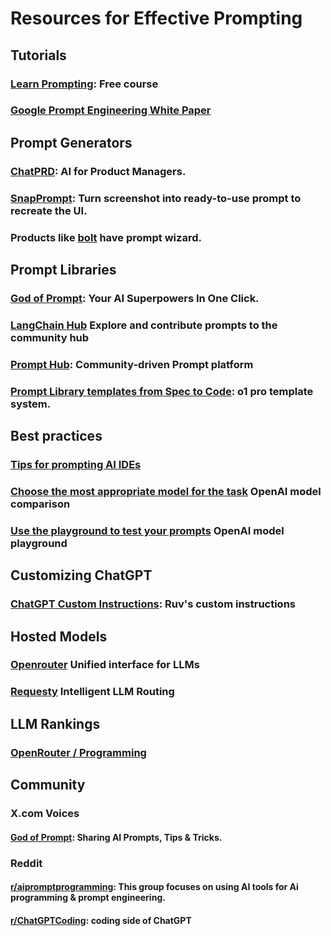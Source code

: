# Resources for Effective Prompting  

## Tutorials
### [Learn Prompting](https://learnprompting.org): Free course
### [Google Prompt Engineering White Paper](https://drive.google.com/file/d/1AbaBYbEa_EbPelsT40-vj64L-2IwUJHy/view)

## Prompt Generators

### [ChatPRD](https://chatgpt.com/g/g-G5diVh12v-chatprd-ai-for-product-managers): AI for Product Managers.
### [SnapPrompt](https://chatgpt.com/g/g-674c835b12b48191bc59fd0f3953d345-snapprompt): Turn screenshot into ready-to-use prompt to recreate the UI.
### Products like [bolt](https://bolt.new) have prompt wizard.

## Prompt Libraries

### [God of Prompt](https://www.godofprompt.ai/): Your AI Superpowers In One Click.
### [LangChain Hub](https://smith.langchain.com/hub/) Explore and contribute prompts to the community hub
### [Prompt Hub](https://www.prompthub.us/): Community-driven Prompt platform
### [Prompt Library templates from Spec to Code](https://www.jointakeoff.com/prompts): o1 pro template system.



## Best practices
### [Tips for prompting AI IDEs](../reference/ideTips.md)
### [Choose the most appropriate model for the task](https://platform.openai.com/docs/models) OpenAI model comparison
### [Use the playground to test your prompts](https://platform.openai.com/playground/prompt) OpenAI model playground

## Customizing ChatGPT
### [ChatGPT Custom Instructions](https://www.linkedin.com/posts/reuvencohen_customizing-chatgpt-is-the-easiest-way-to-activity-7320423754726010880-SYu2/?utm_source=share&utm_medium=member_ios&rcm=ACoAAAAsDPgBDJuUuadvvnSxPUkh_oT8zWlUvrk): Ruv's custom instructions

## Hosted Models
###  [Openrouter](https://openrouter.ai/) Unified interface for LLMs
###  [Requesty](https://www.requesty.ai/) Intelligent LLM Routing

## LLM Rankings
### [OpenRouter / Programming](https://openrouter.ai/rankings/programming?view=week)

## Community

### X.com Voices
#### [God of Prompt](https://x.com/godofprompt): Sharing AI Prompts, Tips & Tricks.

### Reddit
#### [r/aipromptprogramming](https://www.reddit.com/r/aipromptprogramming/): This group focuses on using AI tools for Ai programming & prompt engineering.
#### [r/ChatGPTCoding](https://www.reddit.com/r/ChatGPTCoding/): coding side of ChatGPT










